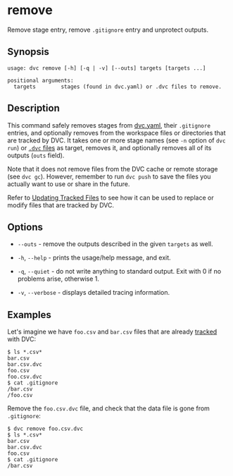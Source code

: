 # remove

Remove stage entry, remove `.gitignore` entry and unprotect outputs.

## Synopsis

```usage
usage: dvc remove [-h] [-q | -v] [--outs] targets [targets ...]

positional arguments:
  targets        stages (found in dvc.yaml) or .dvc files to remove.
```

## Description

This command safely removes stages from
[dvc.yaml](/doc/user-guide/dvc-files-and-directories#dvcyaml-file), their
`.gitignore` entries, and optionally removes from the <abbr>workspace</abbr>
files or directories that are tracked by DVC. It takes one or more stage names
(see `-n` option of `dvc run`) or
[`.dvc` files](/doc/user-guide/dvc-files-and-directories#dvc-files) as target,
removes it, and optionally removes all of its outputs (`outs` field).

Note that it does not remove files from the DVC cache or remote storage (see
`dvc gc`). However, remember to run `dvc push` to save the files you actually
want to use or share in the future.

Refer to [Updating Tracked Files](/doc/user-guide/updating-tracked-files) to see
how it can be used to replace or modify files that are tracked by DVC.

## Options

- `--outs` - remove the outputs described in the given `targets` as well.

- `-h`, `--help` - prints the usage/help message, and exit.

- `-q`, `--quiet` - do not write anything to standard output. Exit with 0 if no
  problems arise, otherwise 1.

- `-v`, `--verbose` - displays detailed tracing information.

## Examples

Let's imagine we have `foo.csv` and `bar.csv` files that are already
[tracked](/doc/command-reference/add) with DVC:

```dvc
$ ls *.csv*
bar.csv
bar.csv.dvc
foo.csv
foo.csv.dvc
$ cat .gitignore
/bar.csv
/foo.csv
```

Remove the `foo.csv.dvc` file, and check that the data file is gone from
`.gitignore`:

```dvc
$ dvc remove foo.csv.dvc
$ ls *.csv*
bar.csv
bar.csv.dvc
foo.csv
$ cat .gitignore
/bar.csv
```
